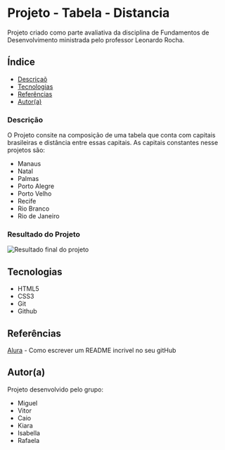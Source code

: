 # Projeto - Tabela - Distancia

Projeto criado como parte avaliativa da disciplina de Fundamentos de Desenvolvimento ministrada pelo professor Leonardo Rocha.

## Índice
* [Descriçaõ](#Descrição)
* [Tecnologias](#tecnologias)
* [Referências](#referências)
* [Autor(a)](#autora)

### Descrição

O Projeto consite na composição de uma tabela que conta com capitais brasileiras e distância entre essas capitais. As capitais constantes nesse projetos são:

* Manaus
* Natal
* Palmas
* Porto Alegre
* Porto Velho
* Recife 
* Rio Branco
* Rio de Janeiro

### Resultado do Projeto

![Resultado final do projeto]()

## Tecnologias
* HTML5
* CSS3
* Git
* Github

## Referências

[Alura](https://www.alura.com.br/artigos/escrever-bom-readme) - Como escrever um README incrivel no seu gitHub

## Autor(a)
Projeto desenvolvido pelo grupo:
* Miguel
* Vitor 
* Caio 
* Kiara 
* Isabella
* Rafaela

